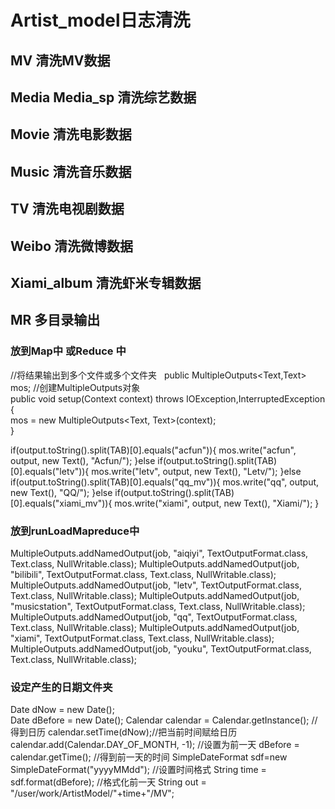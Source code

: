 # Artist_model日志清洗
## MV  清洗MV数据
## Media Media_sp 清洗综艺数据
## Movie 清洗电影数据
## Music 清洗音乐数据
## TV 清洗电视剧数据
## Weibo 清洗微博数据
## Xiami_album 清洗虾米专辑数据
## MR 多目录输出
### 放到Map中 或Reduce 中
//将结果输出到多个文件或多个文件夹  
public MultipleOutputs<Text,Text> mos;
//创建MultipleOutputs对象  
public void setup(Context context) throws IOException,InterruptedException {  
    mos = new MultipleOutputs<Text, Text>(context);  
 } 
 
 if(output.toString().split(TAB)[0].equals("acfun")){
				    		   mos.write("acfun", output, new Text(), "Acfun/");
				    	   }else if(output.toString().split(TAB)[0].equals("letv")){
				    		   mos.write("letv", output, new Text(), "Letv/");
				    	   }else if(output.toString().split(TAB)[0].equals("qq_mv")){
				    		   mos.write("qq", output, new Text(), "QQ/");
				    	   }else if(output.toString().split(TAB)[0].equals("xiami_mv")){
				    		   mos.write("xiami", output, new Text(), "Xiami/");
				    	   }
### 放到runLoadMapreduce中
MultipleOutputs.addNamedOutput(job, "aiqiyi", TextOutputFormat.class,
Text.class, NullWritable.class);
MultipleOutputs.addNamedOutput(job, "bilibili", TextOutputFormat.class,
Text.class, NullWritable.class);
MultipleOutputs.addNamedOutput(job, "letv", TextOutputFormat.class,
Text.class, NullWritable.class);
MultipleOutputs.addNamedOutput(job, "musicstation", TextOutputFormat.class,
Text.class, NullWritable.class);
MultipleOutputs.addNamedOutput(job, "qq", TextOutputFormat.class,
Text.class, NullWritable.class);
MultipleOutputs.addNamedOutput(job, "xiami", TextOutputFormat.class,
Text.class, NullWritable.class);
MultipleOutputs.addNamedOutput(job, "youku", TextOutputFormat.class,
Text.class, NullWritable.class);
### 设定产生的日期文件夹
Date dNow = new Date();  
Date dBefore = new Date();
Calendar calendar = Calendar.getInstance(); //得到日历
calendar.setTime(dNow);//把当前时间赋给日历
calendar.add(Calendar.DAY_OF_MONTH, -1);  //设置为前一天
dBefore = calendar.getTime();   //得到前一天的时间
SimpleDateFormat sdf=new SimpleDateFormat("yyyyMMdd"); //设置时间格式
String time = sdf.format(dBefore);    //格式化前一天
String out = "/user/work/ArtistModel/"+time+"/MV";
